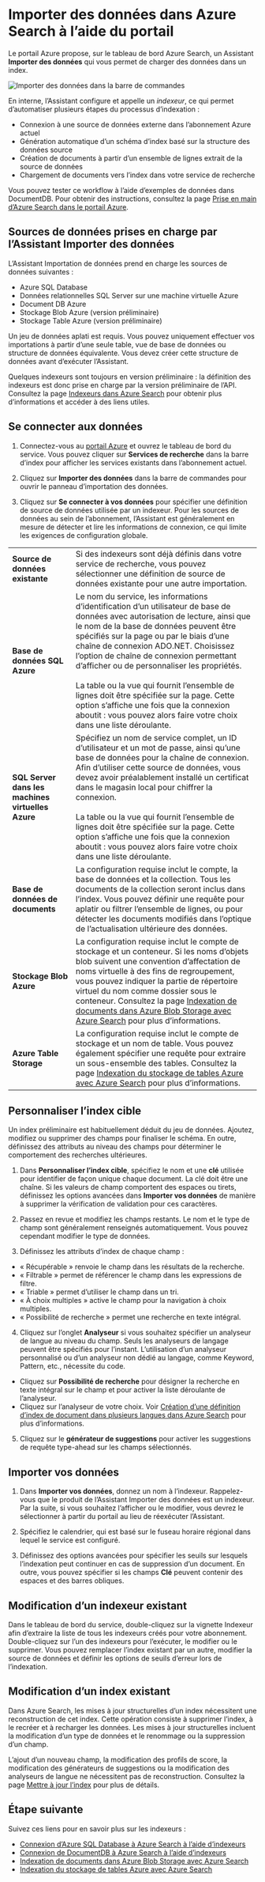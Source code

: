 <properties
	pageTitle="Importer des données dans Azure Search à l’aide d’indexeurs du portail Azure | Microsoft Azure | Service de recherche cloud hébergé"
	description="Utilisez l’Assistant Importer des données d’Azure Search dans le portail Azure pour analyser des données à partir du stockage d’objets blob Azure, du stockage de tables, de SQL Database et de SQL Server sur des machines virtuelles Azure."
	services="search"
	documentationCenter=""
	authors="HeidiSteen"
	manager="jhubbard"
	editor=""
    tags="Azure Portal"/>

<tags
	ms.service="search"
	ms.devlang="na"
	ms.workload="search"
	ms.topic="get-started-article"
	ms.tgt_pltfrm="na"
	ms.date="08/29/2016"
	ms.author="heidist"/>

# Importer des données dans Azure Search à l’aide du portail

Le portail Azure propose, sur le tableau de bord Azure Search, un Assistant **Importer des données** qui vous permet de charger des données dans un index.

  ![Importer des données dans la barre de commandes][1]

En interne, l’Assistant configure et appelle un *indexeur*, ce qui permet d’automatiser plusieurs étapes du processus d’indexation :

- Connexion à une source de données externe dans l’abonnement Azure actuel
- Génération automatique d’un schéma d’index basé sur la structure des données source
- Création de documents à partir d’un ensemble de lignes extrait de la source de données
- Chargement de documents vers l’index dans votre service de recherche

Vous pouvez tester ce workflow à l’aide d’exemples de données dans DocumentDB. Pour obtenir des instructions, consultez la page [Prise en main d’Azure Search dans le portail Azure](search-get-started-portal.md).

## Sources de données prises en charge par l’Assistant Importer des données

L’Assistant Importation de données prend en charge les sources de données suivantes :

- Azure SQL Database
- Données relationnelles SQL Server sur une machine virtuelle Azure
- Document DB Azure
- Stockage Blob Azure (version préliminaire)
- Stockage Table Azure (version préliminaire)

Un jeu de données aplati est requis. Vous pouvez uniquement effectuer vos importations à partir d’une seule table, vue de base de données ou structure de données équivalente. Vous devez créer cette structure de données avant d’exécuter l’Assistant.

Quelques indexeurs sont toujours en version préliminaire : la définition des indexeurs est donc prise en charge par la version préliminaire de l’API. Consultez la page [Indexeurs dans Azure Search](search-indexer-overview.md) pour obtenir plus d’informations et accéder à des liens utiles.

## Se connecter aux données

1. Connectez-vous au [portail Azure](https://portal.azure.com) et ouvrez le tableau de bord du service. Vous pouvez cliquer sur **Services de recherche** dans la barre d’index pour afficher les services existants dans l’abonnement actuel.

2. Cliquez sur **Importer des données** dans la barre de commandes pour ouvrir le panneau d’importation des données.

3. Cliquez sur **Se connecter à vos données** pour spécifier une définition de source de données utilisée par un indexeur. Pour les sources de données au sein de l’abonnement, l’Assistant est généralement en mesure de détecter et lire les informations de connexion, ce qui limite les exigences de configuration globale.

| | |
|--------|------------|
|**Source de données existante** | Si des indexeurs sont déjà définis dans votre service de recherche, vous pouvez sélectionner une définition de source de données existante pour une autre importation.|
|**Base de données SQL Azure** | Le nom du service, les informations d’identification d’un utilisateur de base de données avec autorisation de lecture, ainsi que le nom de la base de données peuvent être spécifiés sur la page ou par le biais d’une chaîne de connexion ADO.NET. Choisissez l’option de chaîne de connexion permettant d’afficher ou de personnaliser les propriétés. <br/><br/>La table ou la vue qui fournit l’ensemble de lignes doit être spécifiée sur la page. Cette option s’affiche une fois que la connexion aboutit : vous pouvez alors faire votre choix dans une liste déroulante.|
|**SQL Server dans les machines virtuelles Azure** | Spécifiez un nom de service complet, un ID d’utilisateur et un mot de passe, ainsi qu’une base de données pour la chaîne de connexion. Afin d’utiliser cette source de données, vous devez avoir préalablement installé un certificat dans le magasin local pour chiffrer la connexion. <br/><br/>La table ou la vue qui fournit l’ensemble de lignes doit être spécifiée sur la page. Cette option s’affiche une fois que la connexion aboutit : vous pouvez alors faire votre choix dans une liste déroulante.
|**Base de données de documents** |La configuration requise inclut le compte, la base de données et la collection. Tous les documents de la collection seront inclus dans l’index. Vous pouvez définir une requête pour aplatir ou filtrer l’ensemble de lignes, ou pour détecter les documents modifiés dans l’optique de l’actualisation ultérieure des données.|
|**Stockage Blob Azure** | La configuration requise inclut le compte de stockage et un conteneur. Si les noms d’objets blob suivent une convention d’affectation de noms virtuelle à des fins de regroupement, vous pouvez indiquer la partie de répertoire virtuel du nom comme dossier sous le conteneur. Consultez la page [Indexation de documents dans Azure Blob Storage avec Azure Search](search-howto-indexing-azure-blob-storage.md) pour plus d’informations. |
|**Azure Table Storage** | La configuration requise inclut le compte de stockage et un nom de table. Vous pouvez également spécifier une requête pour extraire un sous-ensemble des tables. Consultez la page [Indexation du stockage de tables Azure avec Azure Search](search-howto-indexing-azure-tables.md) pour plus d’informations. |

## Personnaliser l’index cible

Un index préliminaire est habituellement déduit du jeu de données. Ajoutez, modifiez ou supprimer des champs pour finaliser le schéma. En outre, définissez des attributs au niveau des champs pour déterminer le comportement des recherches ultérieures.

1. Dans **Personnaliser l’index cible**, spécifiez le nom et une **clé** utilisée pour identifier de façon unique chaque document. La clé doit être une chaîne. Si les valeurs de champ comportent des espaces ou tirets, définissez les options avancées dans **Importer vos données** de manière à supprimer la vérification de validation pour ces caractères.

2. Passez en revue et modifiez les champs restants. Le nom et le type de champ sont généralement renseignés automatiquement. Vous pouvez cependant modifier le type de données.

3. Définissez les attributs d’index de chaque champ :

 - « Récupérable » renvoie le champ dans les résultats de la recherche.
 - « Filtrable » permet de référencer le champ dans les expressions de filtre.
 - « Triable » permet d’utiliser le champ dans un tri.
 - « À choix multiples » active le champ pour la navigation à choix multiples.
 - « Possibilité de recherche » permet une recherche en texte intégral.
  
4. Cliquez sur l’onglet **Analyseur** si vous souhaitez spécifier un analyseur de langue au niveau du champ. Seuls les analyseurs de langage peuvent être spécifiés pour l’instant. L’utilisation d’un analyseur personnalisé ou d’un analyseur non dédié au langage, comme Keyword, Pattern, etc., nécessite du code.

 - Cliquez sur **Possibilité de recherche** pour désigner la recherche en texte intégral sur le champ et pour activer la liste déroulante de l’analyseur.
 - Cliquez sur l’analyseur de votre choix. Voir [Création d’une définition d’index de document dans plusieurs langues dans Azure Search](search-language-support.md) pour plus d’informations.

5. Cliquez sur le **générateur de suggestions** pour activer les suggestions de requête type-ahead sur les champs sélectionnés.


## Importer vos données

1. Dans **Importer vos données**, donnez un nom à l’indexeur. Rappelez-vous que le produit de l’Assistant Importer des données est un indexeur. Par la suite, si vous souhaitez l’afficher ou le modifier, vous devrez le sélectionner à partir du portail au lieu de réexécuter l’Assistant.

2. Spécifiez le calendrier, qui est basé sur le fuseau horaire régional dans lequel le service est configuré.

3. Définissez des options avancées pour spécifier les seuils sur lesquels l’indexation peut continuer en cas de suppression d’un document. En outre, vous pouvez spécifier si les champs **Clé** peuvent contenir des espaces et des barres obliques.

## Modification d’un indexeur existant

Dans le tableau de bord du service, double-cliquez sur la vignette Indexeur afin d’extraire la liste de tous les indexeurs créés pour votre abonnement. Double-cliquez sur l’un des indexeurs pour l’exécuter, le modifier ou le supprimer. Vous pouvez remplacer l’index existant par un autre, modifier la source de données et définir les options de seuils d’erreur lors de l’indexation.

## Modification d’un index existant

Dans Azure Search, les mises à jour structurelles d’un index nécessitent une reconstruction de cet index. Cette opération consiste à supprimer l’index, à le recréer et à recharger les données. Les mises à jour structurelles incluent la modification d’un type de données et le renommage ou la suppression d’un champ.

L’ajout d’un nouveau champ, la modification des profils de score, la modification des générateurs de suggestions ou la modification des analyseurs de langue ne nécessitent pas de reconstruction. Consultez la page [Mettre à jour l’index](https://msdn.microsoft.com/library/azure/dn800964.aspx) pour plus de détails.

## Étape suivante

Suivez ces liens pour en savoir plus sur les indexeurs :

- [Connexion d’Azure SQL Database à Azure Search à l’aide d’indexeurs](search-howto-connecting-azure-sql-database-to-azure-search-using-indexers-2015-02-28.md)
- [Connexion de DocumentDB à Azure Search à l’aide d’indexeurs](../documentdb/documentdb-search-indexer.md)
- [Indexation de documents dans Azure Blob Storage avec Azure Search](search-howto-indexing-azure-blob-storage.md)
- [Indexation du stockage de tables Azure avec Azure Search](search-howto-indexing-azure-tables.md)



<!--Image references-->
[1]: ./media/search-import-data-portal/search-import-data-command.png

<!---HONumber=AcomDC_0928_2016-->